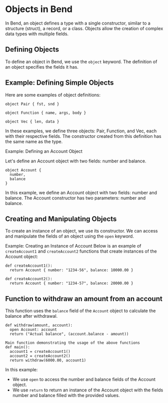 # Objects in Bend

In Bend, an object defines a type with a single constructor, similar to a structure (struct), a record, or a class. Objects allow the creation of complex data types with multiple fields.

## Defining Objects

To define an object in Bend, we use the `object` keyword. The definition of an object specifies the fields it has.

## Example: Defining Simple Objects

Here are some examples of object definitions:

```bend
object Pair { fst, snd }

object Function { name, args, body }

object Vec { len, data }
```

In these examples, we define three objects: Pair, Function, and Vec, each with their respective fields.
The constructor created from this definition has the same name as the type.

Example: Defining an Account Object

Let's define an Account object with two fields: number and balance.

```bend
object Account {
  number,
  balance
}
```

In this example, we define an Account object with two fields: number and balance.
The Account constructor has two parameters: number and balance.

## Creating and Manipulating Objects

To create an instance of an object, we use its constructor. We can access and manipulate the fields of an object using the `open` keyword.

Example: Creating an Instance of Account
Below is an example of `createAccount1` and `createAccount2` functions that create instances of the Account object:

```bend
def createAccount1():
  return Account { number: "1234-56", balance: 10000.00 }

def createAccount2():
  return Account { number: "1234-57", balance: 20000.00 }
```

## Function to withdraw an amount from an account

This function uses the `balance` field of the `Account` object to calculate the balance after withdrawal.

```bend
def withdraw(amount, account):
  open Account: account
  return ("Actual balance", (account.balance - amount))

Main function demonstrating the usage of the above functions
def main():
  account1 = createAccount1()
  account2 = createAccount2()
  return withdraw(6000.00, account1)
```

In this example:

- We use `open` to access the number and balance fields of the Account object.
- We use `return` to return an instance of the Account object with the
fields number and balance filled with the provided values.
